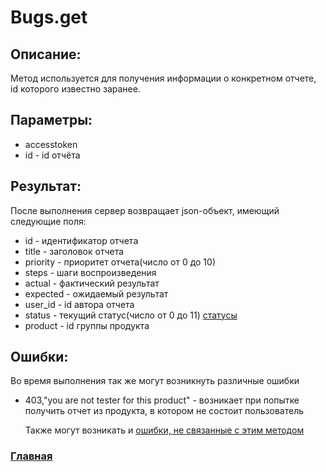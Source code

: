 # Bugs.get

## Описание:
Метод используется для получения информации о конкретном отчете, id которого известно заранее.

## Параметры:
* accesstoken
* id - id отчёта


## Результат:
После выполнения сервер возвращает json-объект, имеющий следующие поля:
* id - идентификатор отчета
* title - заголовок отчета
* priority - приоритет отчета(число от 0 до 10)
* steps - шаги воспроизведения
* actual - фактический результат
* expected - ожидаемый результат
* user_id - id автора отчета
* status - текущий статус(число от 0 до 11) [статусы](statuses.md)
* product - id группы продукта

## Ошибки:
Во время выполнения так же могут возникнуть различные ошибки
* 403,"you are not tester for this product" - возникает при попытке получить отчет из продукта, в котором не состоит пользователь

    Также могут возникать и [ошибки, не связанные с этим методом](errors.md "Список ошибок")

### [Главная](../docs.md "Главная страница документации")